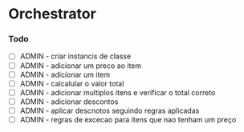 # Orchestrator

### Todo

- [ ] ADMIN - criar instancis de classe 
- [ ] ADMIN - adicionar um preco ao item
- [ ] ADMIN - adicionar um item 
- [ ] ADMIN - calcalular o valor total
- [ ] ADMIN - adicionar multiplos itens e verificar o total correto
- [ ] ADMIN - adicionar descontos 
- [ ] ADMIN - aplicar descnotos seguindo regras aplicadas
- [ ] ADMIN -  regras de excecao para itens que nao tenham um preço 